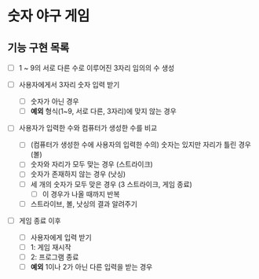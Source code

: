 # 숫자 야구 게임

## 기능 구현 목록

- [ ] 1 ~ 9의 서로 다른 수로 이루어진 3자리 임의의 수 생성

- [ ] 사용자에게서 3자리 숫자 입력 받기
    - [ ] 숫자가 아닌 경우
    - [ ] **예외** 형식(1~9, 서로 다른, 3자리)에 맞지 않는 경우 

- [ ] 사용자가 입력한 수와 컴퓨터가 생성한 수를 비교
    - [ ] (컴퓨터가 생성한 수에 사용자의 입력한 수의) 숫자는 있지만 자리가 틀린 경우 (볼)
    - [ ] 숫자와 자리가 모두 맞는 경우 (스트라이크)
    - [ ] 숫자가 존재하지 않는 경우 (낫싱)
    - [ ] 세 개의 숫자가 모두 맞은 경우 (3 스트라이크, 게임 종료)
        - [ ] 이 경우가 나올 때까지 반복
    - [ ] 스트라이브, 볼, 낫싱의 결과 알려주기

- [ ] 게임 종료 이후
    - [ ] 사용자에게 입력 받기
    - [ ] 1: 게임 재시작
    - [ ] 2: 프로그램 종료
    - [ ] **예외** 1이나 2가 아닌 다른 입력을 받는 경우